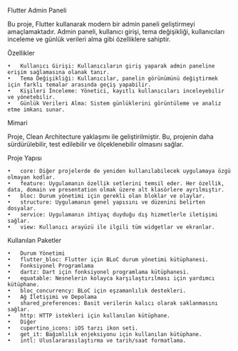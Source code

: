 Flutter Admin Paneli

Bu proje, Flutter kullanarak modern bir admin paneli geliştirmeyi amaçlamaktadır. Admin paneli, kullanıcı girişi, tema değişikliği, kullanıcıları inceleme ve günlük verileri alma gibi özelliklere sahiptir.

Özellikler

	•	Kullanıcı Girişi: Kullanıcıların giriş yaparak admin paneline erişim sağlamasına olanak tanır.
	•	Tema Değişikliği: Kullanıcılar, panelin görünümünü değiştirmek için farklı temalar arasında geçiş yapabilir.
	•	Kişileri İnceleme: Yönetici, kayıtlı kullanıcıları inceleyebilir ve yönetebilir.
	•	Günlük Verileri Alma: Sistem günlüklerini görüntüleme ve analiz etme imkanı sunar.

Mimari

Proje, Clean Architecture yaklaşımı ile geliştirilmiştir. Bu, projenin daha sürdürülebilir, test edilebilir ve ölçeklenebilir olmasını sağlar.

Proje Yapısı

	•	core: Diğer projelerde de yeniden kullanılabilecek uygulamaya özgü olmayan kodlar.
	•	feature: Uygulamanın özellik setlerini temsil eder. Her özellik, data, domain ve presentation olmak üzere alt klasörlere ayrılmıştır.
	•	bloc: Durum yönetimi için gerekli olan bloklar ve olaylar.
	•	structure: Uygulamanın genel yapısını ve düzenini belirten dosyalar.
	•	service: Uygulamanın ihtiyaç duyduğu dış hizmetlerle iletişimi sağlar.
	•	view: Kullanıcı arayüzü ile ilgili tüm widgetlar ve ekranlar.

Kullanılan Paketler

	•	Durum Yönetimi
	•	flutter_bloc: Flutter için BLoC durum yönetimi kütüphanesi.
	•	Fonksiyonel Programlama
	•	dartz: Dart için fonksiyonel programlama kütüphanesi.
	•	equatable: Nesnelerin kolayca karşılaştırılması için yardımcı kütüphane.
	•	bloc_concurrency: BLoC için eşzamanlılık destekleri.
	•	Ağ İletişimi ve Depolama
	•	shared_preferences: Basit verilerin kalıcı olarak saklanmasını sağlar.
	•	http: HTTP istekleri için kullanılan kütüphane.
	•	Diğer
	•	cupertino_icons: iOS tarzı ikon seti.
	•	get_it: Bağımlılık enjeksiyonu için kullanılan kütüphane.
	•	intl: Uluslararasılaştırma ve tarih/saat formatlama.
